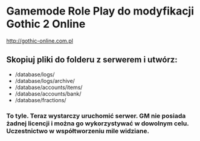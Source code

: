 # Gamemode Role Play do modyfikacji Gothic 2 Online
http://gothic-online.com.pl

## Skopiuj pliki do folderu z serwerem i utwórz:
* /database/logs/
* /database/logs/archive/
* /database/accounts/items/
* /database/accounts/bank/
* /database/fractions/
### To tyle. Teraz wystarczy uruchomić serwer. GM nie posiada żadnej licencji i można go wykorzystywać w dowolnym celu. Uczestnictwo w współtworzeniu mile widziane.
